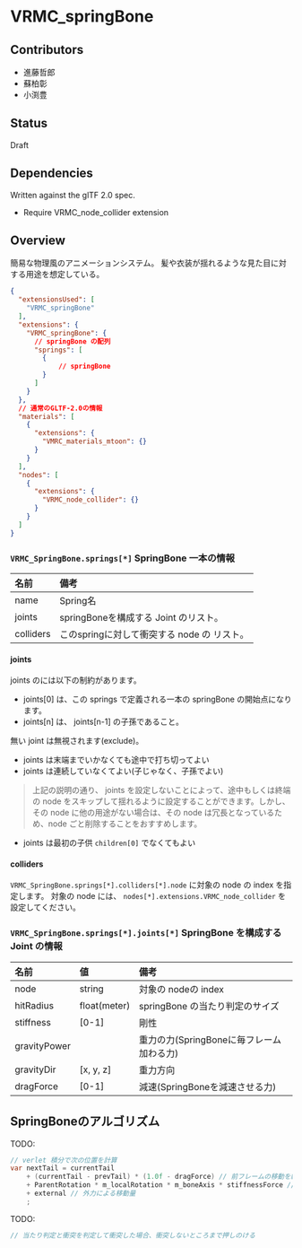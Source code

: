 # VRMC_springBone

## Contributors

* 進藤哲郎
* 蘇柏彰
* 小渕豊

## Status

Draft

## Dependencies

Written against the glTF 2.0 spec.

* Require VRMC_node_collider extension

## Overview

簡易な物理風のアニメーションシステム。
髪や衣装が揺れるような見た目に対する用途を想定している。

```json
{
  "extensionsUsed": [
    "VRMC_springBone"
  ],
  "extensions": {
    "VRMC_springBone": {
      // springBone の配列
      "springs": [
        {
            // springBone
        }
      ]
    }
  },
  // 通常のGLTF-2.0の情報
  "materials": [
    {
      "extensions": {
        "VMRC_materials_mtoon": {}
      }
    }
  ],
  "nodes": [
    {
      "extensions": {
        "VRMC_node_collider": {}
      }
    }
  ]
}
```

### `VRMC_SpringBone.springs[*]` SpringBone 一本の情報

| 名前      | 備考                                        |
|:----------|:--------------------------------------------|
| name      | Spring名                                    |
| joints    | springBoneを構成する Joint のリスト。       |
| colliders | このspringに対して衝突する node の リスト。 |

#### joints

joints のには以下の制約があります。

* joints[0] は、この springs で定義される一本の springBone の開始点になります。
* joints[n] は、 joints[n-1] の子孫であること。

無い joint は無視されます(exclude)。

* joints は末端までいかなくても途中で打ち切ってよい
* joints は連続していなくてよい(子じゃなく、子孫でよい)

> 上記の説明の通り、 joints を設定しないことによって、途中もしくは終端の node をスキップして揺れるように設定することができます。しかし、その node に他の用途がない場合は、その node は冗長となっているため、node ごと削除することをおすすめします。

* joints は最初の子供 `children[0]` でなくてもよい

#### colliders

`VRMC_SpringBone.springs[*].colliders[*].node` に対象の node の index を指定します。
対象の node には、 `nodes[*].extensions.VRMC_node_collider` を設定してください。

### `VRMC_SpringBone.springs[*].joints[*]` SpringBone を構成する Joint の情報

| 名前         | 値           | 備考                                     |
|:-------------|:-------------|:-----------------------------------------|
| node         | string       | 対象の nodeの index                      |
| hitRadius    | float(meter) | springBone の当たり判定のサイズ          |
| stiffness    | [0-1]        | 剛性                                     |
| gravityPower |              | 重力の力(SpringBoneに毎フレーム加わる力) |
| gravityDir   | [x, y, z]    | 重力方向                                 |
| dragForce    | [0-1]        | 減速(SpringBoneを減速させる力)           |

## SpringBoneのアルゴリズム

TODO:

```cs
// verlet 積分で次の位置を計算
var nextTail = currentTail
    + (currentTail - prevTail) * (1.0f - dragForce) // 前フレームの移動を継続する(減衰もあるよ)
    + ParentRotation * m_localRotation * m_boneAxis * stiffnessForce // 親の回転による子ボーンの移動目標
    + external // 外力による移動量
    ;
```

TODO:

```cs
// 当たり判定と衝突を判定して衝突した場合、衝突しないところまで押しのける
```
